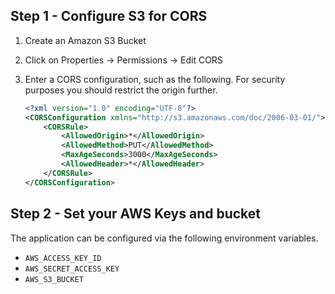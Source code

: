 ## Step 1 - Configure S3 for CORS

1. Create an Amazon S3 Bucket
2. Click on Properties -> Permissions -> Edit CORS
3. Enter a CORS configuration, such as the following. For security purposes you should restrict the origin further.

    ```xml
    <?xml version="1.0" encoding="UTF-8"?>
    <CORSConfiguration xmlns="http://s3.amazonaws.com/doc/2006-03-01/">
        <CORSRule>
            <AllowedOrigin>*</AllowedOrigin>
            <AllowedMethod>PUT</AllowedMethod>
            <MaxAgeSeconds>3000</MaxAgeSeconds>
            <AllowedHeader>*</AllowedHeader>
        </CORSRule>
    </CORSConfiguration>
    ```

## Step 2 - Set your AWS Keys and bucket

The application can be configured via the following environment variables.

- `AWS_ACCESS_KEY_ID`
- `AWS_SECRET_ACCESS_KEY`
- `AWS_S3_BUCKET`